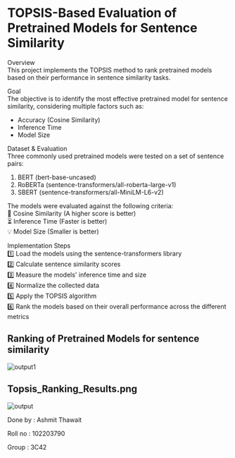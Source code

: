 # TOPSIS-Based Evaluation of Pretrained Models for Sentence Similarity

Overview  
This project implements the TOPSIS method to rank pretrained models based on their performance in sentence similarity tasks.

Goal  
The objective is to identify the most effective pretrained model for sentence similarity, considering multiple factors such as:

- Accuracy (Cosine Similarity)
- Inference Time
- Model Size

Dataset & Evaluation  
Three commonly used pretrained models were tested on a set of sentence pairs:

1. BERT (bert-base-uncased)
2. RoBERTa (sentence-transformers/all-roberta-large-v1)
3. SBERT (sentence-transformers/all-MiniLM-L6-v2)

The models were evaluated against the following criteria:  
🔹 Cosine Similarity (A higher score is better)  
⏳ Inference Time (Faster is better)  
💡 Model Size (Smaller is better)

Implementation Steps  
1️⃣ Load the models using the sentence-transformers library  
2️⃣ Calculate sentence similarity scores  
3️⃣ Measure the models' inference time and size  
4️⃣ Normalize the collected data  
5️⃣ Apply the TOPSIS algorithm  
6️⃣ Rank the models based on their overall performance across the different metrics


## Ranking of Pretrained Models for sentence similarity
![output1](https://github.com/user-attachments/assets/14ebc725-b122-4f26-b1b0-c6fb172c79ab)


## Topsis_Ranking_Results.png
![output](https://github.com/user-attachments/assets/a3c9058e-2dd5-4712-8090-26a084f718e4)


Done by : Ashmit Thawait

Roll no : 102203790

Group : 3C42
